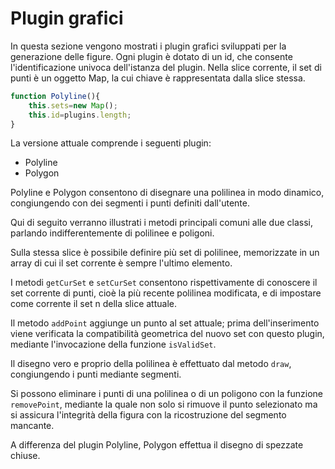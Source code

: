 Plugin grafici
==============
In questa sezione vengono mostrati i plugin grafici sviluppati per la generazione delle figure.
Ogni plugin è dotato di un id, che consente l'identificazione univoca dell'istanza del plugin.
Nella slice corrente, il set di punti è un oggetto Map, la cui chiave è rappresentata dalla slice stessa.

```js
function Polyline(){
    this.sets=new Map();
    this.id=plugins.length;
}
```

La versione attuale comprende i seguenti plugin:

- Polyline
- Polygon

Polyline e Polygon consentono di disegnare una polilinea in modo dinamico, congiungendo con dei segmenti i punti definiti dall'utente.

Qui di seguito verranno illustrati i metodi principali comuni alle due classi, parlando indifferentemente di polilinee e poligoni.

Sulla stessa slice è possibile definire più set di polilinee, memorizzate in un array di cui il set corrente è sempre l'ultimo elemento.

I metodi `getCurSet` e `setCurSet` consentono rispettivamente di conoscere il set corrente di punti, cioè la più recente polilinea modificata, e di impostare come corrente il set n della slice attuale.

Il metodo `addPoint` aggiunge un punto al set attuale; prima dell'inserimento viene verificata la compatibilità geometrica del nuovo set con questo plugin, mediante l'invocazione della funzione `isValidSet`.

Il disegno vero e proprio della polilinea è effettuato dal metodo `draw`, congiungendo i punti mediante segmenti.

Si possono eliminare i punti di una polilinea o di un poligono con la funzione `removePoint`, mediante la quale non solo si rimuove il punto selezionato ma si assicura l'integrità della figura con la ricostruzione del segmento mancante.

A differenza del plugin Polyline, Polygon effettua il disegno di spezzate chiuse.




